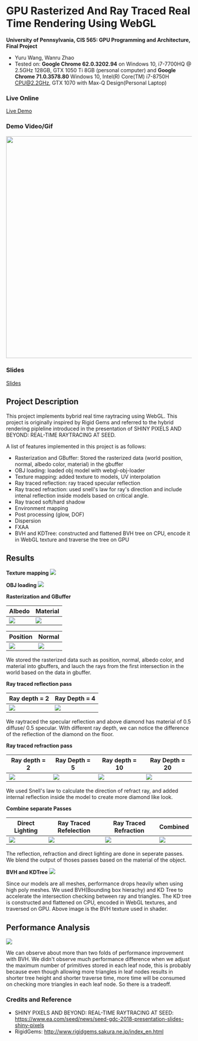 GPU Rasterized And Ray Traced Real Time Rendering Using WebGL
======================

**University of Pennsylvania, CIS 565: GPU Programming and Architecture, Final Project**

* Yuru Wang, Wanru Zhao
* Tested on: **Google Chrome 62.0.3202.94** on Windows 10, i7-7700HQ @ 2.5GHz 128GB, GTX 1050 Ti 8GB (personal computer) and **Google Chrome 71.0.3578.80** Windows 10, Intel(R) Core(TM) i7-8750H CPU@2.2GHz, GTX 1070 with Max-Q Design(Personal Laptop)

### Live Online
[Live Demo](https://wanruzhao.github.io/CIS565-Final-Project/)

### Demo Video/Gif
<p align="middle">
  <img src="images/demo1.gif" width="600"/>
</p>

### Slides
[Slides](https://docs.google.com/presentation/d/1IV-hGhshcx--qwChoxhV8sUtsPJW2yRIfDSoRfvkCAE/edit?usp=sharing)

## Project Description ##
This project implements bybrid real time raytracing using WebGL. This project is originally inspired by Rigid Gems and referred to the hybrid rendering pipleline introduced in the presentation of SHINY PIXELS AND BEYOND: REAL-TIME RAYTRACING AT SEED.

A list of features implemented in this project is as follows:
* Rasterization and GBuffer: Stored the rasterized data (world position, normal, albedo color, material) in the gbuffer
* OBJ loading: loaded obj model with webgl-obj-loader
* Texture mapping: added texture to models, UV interpolation
* Ray traced reflection: ray traced specular reflection
* Ray traced refraction: used snell's law for ray's direction and include intenal reflection inside models based on critical angle.
* Ray traced soft/hard shadow
* Environment mapping
* Post processing (glow, DOF)
* Dispersion
* FXAA
* BVH and KDTree: constructed and flattened BVH tree on CPU, encode it in WebGL texture and traverse the tree on GPU

## Results ##

**Texture mapping**
![](images/texture.png)


**OBJ loading**
![](images/objLoading.png)


**Rasterization and GBuffer**

| Albedo | Material |
|------|------|
| ![](images/albedo.png) | ![](images/material.png) |

| Position | Normal |
|------|------|
| ![](images/position.png) | ![](images/normal.png) |

We stored the rasterized data such as position, normal, albedo color, and material into gbuffers, and lauch the rays from the first intersection in the world based on the data in gbuffer.

**Ray traced reflection pass**

| Ray depth = 2 | Ray Depth = 4 |
|------|------|
| ![](images/reflect_d_2.png) | ![](images/reflect_d_4.png) |

We raytraced the specular reflection and above diamond has material of 0.5 diffuse/ 0.5 specular. With different ray depth, we can notice the difference of the reflection of the diamond on the floor.

**Ray traced refraction pass**

| Ray depth = 2 | Ray Depth = 5 | Ray depth = 10 | Ray Depth = 20 |
|------|------|------|------|
| ![](images/refract_d_2.png) | ![](images/refract_d_5.png) | ![](images/refract_d_10.png) | ![](images/refract_d_20.png) |

We used Snell's law to calculate the direction of refract ray, and added internal reflection inside the model to create more diamond like look.


**Combine separate Passes**

| Direct Lighting | Ray Traced Refelection | Ray Traced Refraction | Combined |
|------|------|------|------|
| ![](images/deferredPass.png) | ![](images/reflectPass.png) | ![](images/refractPass.png) | ![](images/combined.png) |

The reflection, refraction and direct lighting are done in seperate passes. We blend the output of thoses passes based on the material of the object.

**BVH and KDTree**
![](images/BVH.png)

Since our models are all meshes, performance drops heavily when using high poly meshes. We used BVH(Bounding box hierachy) and KD Tree to accelerate the intersection checking between ray and triangles. The KD tree is constructed and flattened on CPU, encoded in WebGL textures, and traversed on GPU. Above image is the BVH texture used in shader.

## Performance Analysis ##
 ![](images/performance.png) 

We can observe about more than two folds of performance improvement with BVH. We didn't observe much performance difference when we adjust the maximum number of primitives stored in each leaf node, this is probably because even though allowing more triangles in leaf nodes results in shorter tree height and shorter traverse time, more time will be consumed on checking more triangles in each leaf node. So there is a tradeoff.

### Credits and Reference
* SHINY PIXELS AND BEYOND: REAL-TIME RAYTRACING AT SEED: https://www.ea.com/seed/news/seed-gdc-2018-presentation-slides-shiny-pixels
* RigidGems: http://www.rigidgems.sakura.ne.jp/index_en.html



